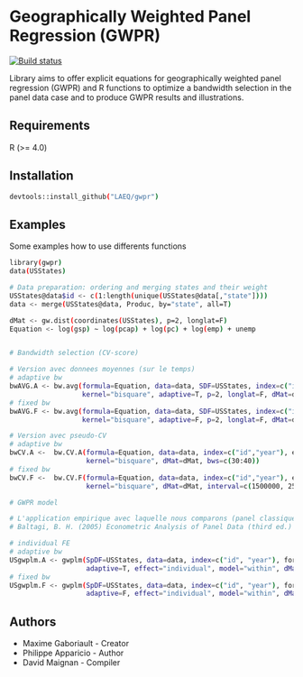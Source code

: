 # Geographically Weighted Panel Regression (GWPR)

[![Build status](https://ci.appveyor.com/api/projects/status/axu6kxqja7p96r54/branch/master?svg=true)](https://ci.appveyor.com/project/davidmaignan/gwpr/branch/master)


Library aims to offer explicit equations for geographically weighted panel regression (GWPR) and R functions to optimize a bandwidth selection in the panel data case and to produce GWPR results and illustrations.

## Requirements

R (>= 4.0)

## Installation

```bash
devtools::install_github("LAEQ/gwpr")
```

## Examples

Some examples how to use differents functions


```bash
library(gwpr)
data(USStates)

# Data preparation: ordering and merging states and their weight
USStates@data$id <- c(1:length(unique(USStates@data[,"state"])))
data <- merge(USStates@data, Produc, by="state", all=T)

dMat <- gw.dist(coordinates(USStates), p=2, longlat=F)
Equation <- log(gsp) ~ log(pcap) + log(pc) + log(emp) + unemp


# Bandwidth selection (CV-score)

# Version avec donnees moyennes (sur le temps)
# adaptive bw
bwAVG.A <- bw.avg(formula=Equation, data=data, SDF=USStates, index=c("id","year"), approach="AICc", 
                  kernel="bisquare", adaptive=T, p=2, longlat=F, dMat=dMat)
# fixed bw
bwAVG.F <- bw.avg(formula=Equation, data=data, SDF=USStates, index=c("id","year"), approach="AICc", 
                  kernel="bisquare", adaptive=F, p=2, longlat=F, dMat=dMat)

# Version avec pseudo-CV
# adaptive bw
bwCV.A <-  bw.CV.A(formula=Equation, data=data, index=c("id","year"), effect='individual', model="within", 
                   kernel="bisquare", dMat=dMat, bws=c(30:40))
# fixed bw
bwCV.F <-  bw.CV.F(formula=Equation, data=data, index=c("id","year"), effect='individual', model="within", 
                   kernel="bisquare", dMat=dMat, interval=c(1500000, 2500000))

# GWPR model

# L'application empirique avec laquelle nous comparons (panel classique) est celle de
# Baltagi, B. H. (2005) Econometric Analysis of Panel Data (third ed.) qui reprend l'exemple de Munnell (1990)

# individual FE
# adaptive bw
USgwplm.A <- gwplm(SpDF=USStates, data=data, index=c("id", "year"), formula=Equation, bw=bwCV.A, kernel="bisquare", 
                   adaptive=T, effect="individual", model="within", dMat=dMat)
# fixed bw
USgwplm.F <- gwplm(SpDF=USStates, data=data, index=c("id", "year"), formula=Equation, bw=bwCV.F, kernel="bisquare", 
                   adaptive=F, effect="individual", model="within", dMat=dMat)

```

## Authors
- Maxime Gaboriault - Creator
- Philippe Apparicio - Author
- David Maignan - Compiler



